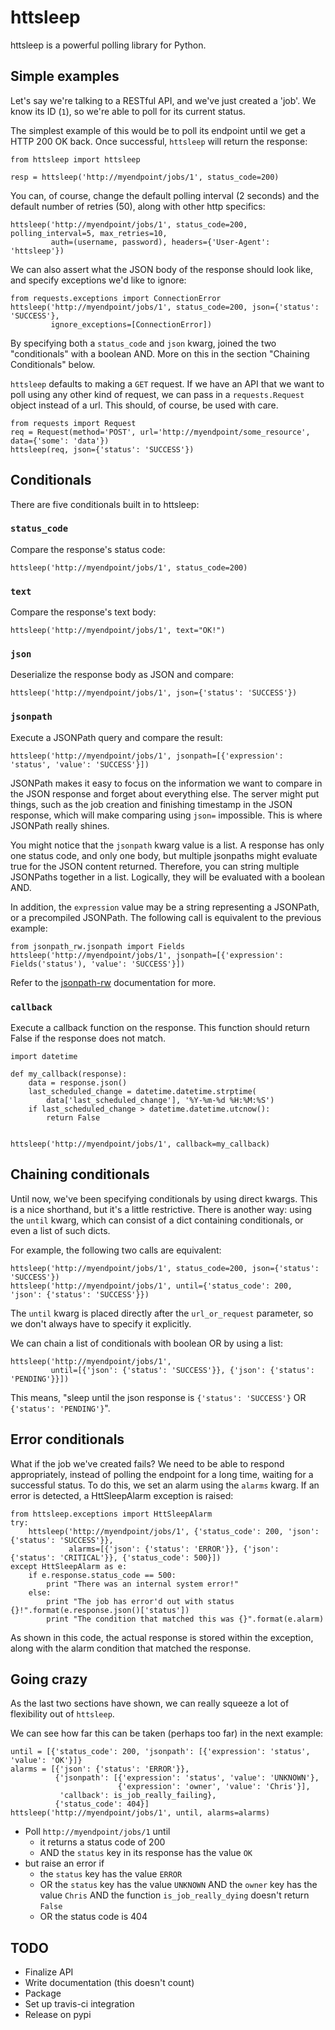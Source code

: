 # httsleep

httsleep is a powerful polling library for Python.

## Simple examples

Let's say we're talking to a RESTful API, and we've just created a 'job'. We know
its ID (`1`), so we're able to poll for its current status.

The simplest example of this would be to poll its endpoint until we get a HTTP 200 OK back.
Once successful, `httsleep` will return the response:

```
from httsleep import httsleep

resp = httsleep('http://myendpoint/jobs/1', status_code=200)
```

You can, of course, change the default polling interval (2 seconds) and the default number of retries (50), along
with other http specifics:

```
httsleep('http://myendpoint/jobs/1', status_code=200, polling_interval=5, max_retries=10,
         auth=(username, password), headers={'User-Agent': 'httsleep'})
```

We can also assert what the JSON body of the response should look like, and specify
exceptions we'd like to ignore:

```
from requests.exceptions import ConnectionError
httsleep('http://myendpoint/jobs/1', status_code=200, json={'status': 'SUCCESS'},
         ignore_exceptions=[ConnectionError])
```

By specifying both a `status_code` and `json` kwarg, joined the two "conditionals" with a boolean AND. More on this in the section "Chaining Conditionals" below.

`httsleep` defaults to making a `GET` request. If we have an API that we want to poll using any other kind of request,
we can pass in a `requests.Request` object instead of a url. This should, of course, be used with care.

```
from requests import Request
req = Request(method='POST', url='http://myendpoint/some_resource', data={'some': 'data'})
httsleep(req, json={'status': 'SUCCESS'})
```

## Conditionals

There are five conditionals built in to httsleep:

### `status_code`

Compare the response's status code:

```
httsleep('http://myendpoint/jobs/1', status_code=200)
```

### `text`

Compare the response's text body:

```
httsleep('http://myendpoint/jobs/1', text="OK!")
```

### `json`

Deserialize the response body as JSON and compare:

```
httsleep('http://myendpoint/jobs/1', json={'status': 'SUCCESS'})
```

### `jsonpath`

Execute a JSONPath query and compare the result:

```
httsleep('http://myendpoint/jobs/1', jsonpath=[{'expression': 'status', 'value': 'SUCCESS'}])
```

JSONPath makes it easy to focus on the information we want to compare in the JSON response
and forget about everything else. The server might put things, such as the job creation and finishing
timestamp in the JSON response, which will make comparing using `json=` impossible. This is where JSONPath really shines.

You might notice that the `jsonpath` kwarg value is a list. A response has only one status code, and only one body, but
multiple jsonpaths might evaluate true for the JSON content returned. Therefore, you can string multiple JSONPaths
together in a list. Logically, they will be evaluated with a boolean AND.

In addition, the `expression` value may be a string representing a JSONPath, or a precompiled JSONPath. The following call
is equivalent to the previous example:

```
from jsonpath_rw.jsonpath import Fields
httsleep('http://myendpoint/jobs/1', jsonpath=[{'expression': Fields('status'), 'value': 'SUCCESS'}])
```

Refer to the [jsonpath-rw](http://jsonpath-rw.readthedocs.io/en/latest/) documentation for more.

### `callback`

Execute a callback function on the response. This function should return False if the response does not match.

```
import datetime

def my_callback(response):
    data = response.json()
    last_scheduled_change = datetime.datetime.strptime(
        data['last_scheduled_change'], '%Y-%m-%d %H:%M:%S')
    if last_scheduled_change > datetime.datetime.utcnow():
        return False


httsleep('http://myendpoint/jobs/1', callback=my_callback)
```

## Chaining conditionals

Until now, we've been specifying conditionals by using direct kwargs. This is a nice shorthand, but it's a little restrictive.
There is another way: using the `until` kwarg, which can consist of a dict containing conditionals, or even a list of such dicts.

For example, the following two calls are equivalent:

```
httsleep('http://myendpoint/jobs/1', status_code=200, json={'status': 'SUCCESS'})
httsleep('http://myendpoint/jobs/1', until={'status_code': 200, 'json': {'status': 'SUCCESS'}})
```

The `until` kwarg is placed directly after the `url_or_request` parameter, so we don't always have to specify it explicitly.

We can chain a list of conditionals with boolean OR by using a list:

```
httsleep('http://myendpoint/jobs/1',
         until=[{'json': {'status': 'SUCCESS'}}, {'json': {'status': 'PENDING'}}])
```

This means, "sleep until the json response is `{'status': 'SUCCESS'}` OR `{'status': 'PENDING'}`".

## Error conditionals

What if the job we've created fails? We need to be able to respond appropriately, instead of polling the endpoint for a long time,
waiting for a successful status. To do this, we set an alarm using the `alarms` kwarg. If an error is detected, a HttSleepAlarm exception is raised:

```
from httsleep.exceptions import HttSleepAlarm
try:
    httsleep('http://myendpoint/jobs/1', {'status_code': 200, 'json': {'status': 'SUCCESS'}},
             alarms=[{'json': {'status': 'ERROR'}}, {'json': {'status': 'CRITICAL'}}, {'status_code': 500}])
except HttSleepAlarm as e:
    if e.response.status_code == 500:
        print "There was an internal system error!"
    else:
        print "The job has error'd out with status {}!".format(e.response.json()['status'])
        print "The condition that matched this was {}".format(e.alarm)
```

As shown in this code, the actual response is stored within the exception, along with the alarm condition that matched the response.

## Going crazy

As the last two sections have shown, we can really squeeze a lot of flexibility out of `httsleep`.

We can see how far this can be taken (perhaps too far) in the next example:

```
until = [{'status_code': 200, 'jsonpath': [{'expression': 'status', 'value': 'OK'}]}
alarms = [{'json': {'status': 'ERROR'}},
          {'jsonpath': [{'expression': 'status', 'value': 'UNKNOWN'},
                        {'expression': 'owner', 'value': 'Chris'}],
           'callback': is_job_really_failing},
          {'status_code': 404}]
httsleep('http://myendpoint/jobs/1', until, alarms=alarms)
```

* Poll `http://myendpoint/jobs/1` until
    * it returns a status code of 200
    * AND the `status` key in its response has the value `OK`
* but raise an error if
    * the `status` key has the value `ERROR`
    * OR the `status` key has the value `UNKNOWN` AND the `owner` key has the value `Chris` AND the function `is_job_really_dying` doesn't return `False`
    * OR the status code is 404

## TODO

* Finalize API
* Write documentation (this doesn't count)
* Package
* Set up travis-ci integration
* Release on pypi
